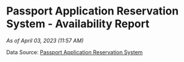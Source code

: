 # Passport Application Reservation System - Availability Report

*As of April 03, 2023 (11:57 AM)*

Data Source: [Passport Application Reservation System](https://eservices.immigration.gov.lk:8443/appointment/pages/reservationApplication.xhtml)
